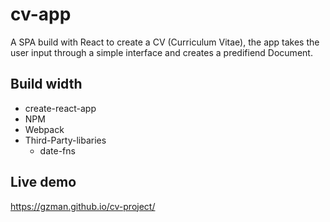 # cv-app

A SPA build with React to create a CV (Curriculum Vitae), the app takes the user input through a simple interface and creates a predifiend Document. 

## Build width
- create-react-app
- NPM
- Webpack
- Third-Party-libaries
    - date-fns
 
## Live demo
https://gzman.github.io/cv-project/
